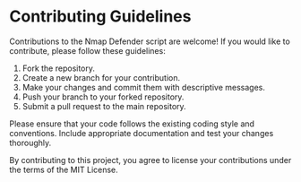 # Contributing Guidelines

Contributions to the Nmap Defender script are welcome! If you would like to contribute, please follow these guidelines:

1. Fork the repository.
2. Create a new branch for your contribution.
3. Make your changes and commit them with descriptive messages.
4. Push your branch to your forked repository.
5. Submit a pull request to the main repository.

Please ensure that your code follows the existing coding style and conventions. Include appropriate documentation and test your changes thoroughly.

By contributing to this project, you agree to license your contributions under the terms of the MIT License.
